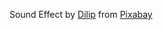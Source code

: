 Sound Effect by <a href="https://pixabay.com/users/virtual_vibes-51361309/?utm_source=link-attribution&utm_medium=referral&utm_campaign=music&utm_content=379466">Dilip</a> from <a href="https://pixabay.com/sound-effects//?utm_source=link-attribution&utm_medium=referral&utm_campaign=music&utm_content=379466">Pixabay</a>